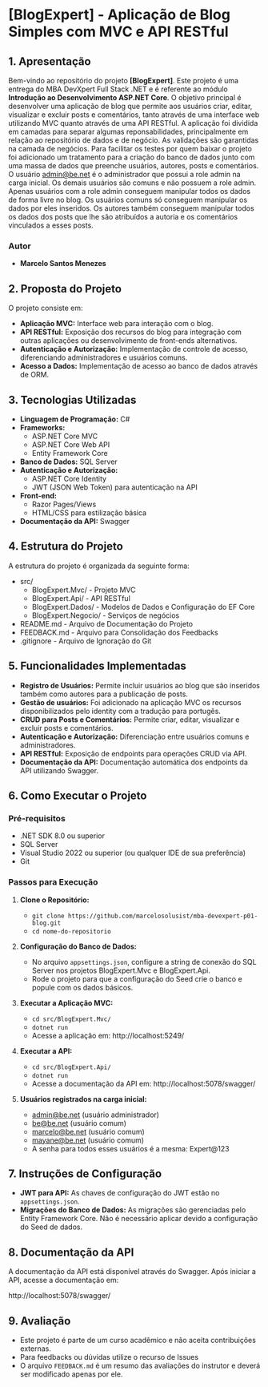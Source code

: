 # **[BlogExpert] - Aplicação de Blog Simples com MVC e API RESTful**

## **1. Apresentação**

Bem-vindo ao repositório do projeto **[BlogExpert]**. Este projeto é uma entrega do MBA DevXpert Full Stack .NET e é referente ao módulo **Introdução ao Desenvolvimento ASP.NET Core**.
O objetivo principal é desenvolver uma aplicação de blog que permite aos usuários criar, editar, visualizar e excluir posts e comentários, tanto através de uma interface web utilizando MVC quanto através de uma API RESTful.
A aplicação foi dividida em camadas para separar algumas reponsabilidades, principalmente em relação ao repositório de dados e de negócio. As validações são garantidas na camada de negócios.
Para facilitar os testes por quem baixar o projeto foi adicionado um tratamento para a criação do banco de dados junto com uma massa de dados que preenche usuários, autores, posts e comentários.
O usuário admin@be.net é o administrador que possui a role admin na carga inicial. Os demais usuários são comuns e não possuem a role admin.
Apenas usuários com a role admin conseguem manipular todos os dados de forma livre no blog. Os usuários comuns só conseguem manipular os dados por eles inseridos.
Os autores também conseguem manipular todos os dados dos posts que lhe são atribuídos a autoria e os comentários vinculados a esses posts.

### **Autor**
- **Marcelo Santos Menezes**

## **2. Proposta do Projeto**

O projeto consiste em:

- **Aplicação MVC:** Interface web para interação com o blog.
- **API RESTful:** Exposição dos recursos do blog para integração com outras aplicações ou desenvolvimento de front-ends alternativos.
- **Autenticação e Autorização:** Implementação de controle de acesso, diferenciando administradores e usuários comuns.
- **Acesso a Dados:** Implementação de acesso ao banco de dados através de ORM.

## **3. Tecnologias Utilizadas**

- **Linguagem de Programação:** C#
- **Frameworks:**
  - ASP.NET Core MVC
  - ASP.NET Core Web API
  - Entity Framework Core
- **Banco de Dados:** SQL Server
- **Autenticação e Autorização:**
  - ASP.NET Core Identity
  - JWT (JSON Web Token) para autenticação na API
- **Front-end:**
  - Razor Pages/Views
  - HTML/CSS para estilização básica
- **Documentação da API:** Swagger

## **4. Estrutura do Projeto**

A estrutura do projeto é organizada da seguinte forma:

- src/
  - BlogExpert.Mvc/ - Projeto MVC
  - BlogExpert.Api/ - API RESTful
  - BlogExpert.Dados/ - Modelos de Dados e Configuração do EF Core
  - BlogExpert.Negocio/ - Serviços de negócios
- README.md - Arquivo de Documentação do Projeto
- FEEDBACK.md - Arquivo para Consolidação dos Feedbacks
- .gitignore - Arquivo de Ignoração do Git

## **5. Funcionalidades Implementadas**

- **Registro de Usuários:** Permite incluir usuários ao blog que são inseridos também como autores para a publicação de posts.
- **Gestão de usuários:** Foi adicionado na aplicação MVC os recursos disponibilizados pelo identity com a tradução para portugês.
- **CRUD para Posts e Comentários:** Permite criar, editar, visualizar e excluir posts e comentários.
- **Autenticação e Autorização:** Diferenciação entre usuários comuns e administradores.
- **API RESTful:** Exposição de endpoints para operações CRUD via API.
- **Documentação da API:** Documentação automática dos endpoints da API utilizando Swagger.

## **6. Como Executar o Projeto**

### **Pré-requisitos**

- .NET SDK 8.0 ou superior
- SQL Server
- Visual Studio 2022 ou superior (ou qualquer IDE de sua preferência)
- Git

### **Passos para Execução**

1. **Clone o Repositório:**
   - `git clone https://github.com/marcelosolusist/mba-devexpert-p01-blog.git`
   - `cd nome-do-repositorio`

2. **Configuração do Banco de Dados:**
   - No arquivo `appsettings.json`, configure a string de conexão do SQL Server nos projetos BlogExpert.Mvc e BlogExpert.Api.
   - Rode o projeto para que a configuração do Seed crie o banco e popule com os dados básicos.

3. **Executar a Aplicação MVC:**
   - `cd src/BlogExpert.Mvc/`
   - `dotnet run`
   - Acesse a aplicação em: http://localhost:5249/

4. **Executar a API:**
   - `cd src/BlogExpert.Api/`
   - `dotnet run`
   - Acesse a documentação da API em: http://localhost:5078/swagger/ 
   
5. **Usuários registrados na carga inicial:**
   - admin@be.net (usuário administrador)
   - be@be.net (usuário comum)
   - marcelo@be.net (usuário comum)
   - mayane@be.net (usuário comum)
   - A senha para todos esses usuários é a mesma: Expert@123

## **7. Instruções de Configuração**

- **JWT para API:** As chaves de configuração do JWT estão no `appsettings.json`.
- **Migrações do Banco de Dados:** As migrações são gerenciadas pelo Entity Framework Core. Não é necessário aplicar devido a configuração do Seed de dados.

## **8. Documentação da API**

A documentação da API está disponível através do Swagger. Após iniciar a API, acesse a documentação em:

http://localhost:5078/swagger/ 

## **9. Avaliação**

- Este projeto é parte de um curso acadêmico e não aceita contribuições externas. 
- Para feedbacks ou dúvidas utilize o recurso de Issues
- O arquivo `FEEDBACK.md` é um resumo das avaliações do instrutor e deverá ser modificado apenas por ele.
